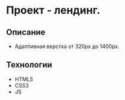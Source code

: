# Проект - лендинг.

## Описание

- Адаптивная верстка от 320px до 1400px.

## Технологии

- HTML5
- CSS3
- JS
